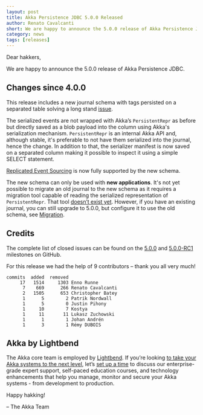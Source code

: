 ```yaml
---
layout: post
title: Akka Persistence JDBC 5.0.0 Released
author: Renato Cavalcanti
short: We are happy to announce the 5.0.0 release of Akka Persistence JDBC
category: news
tags: [releases]
---
```


Dear hakkers,

We are happy to announce the 5.0.0 release of Akka Persistence JDBC.

## Changes since 4.0.0

This release includes a new journal schema with tags persisted on a separated table solving a long stand [issue](https://github.com/akka/akka-persistence-jdbc/issues/168).

The serialized events are not wrapped with Akka’s `PersistentRepr` as before but directly saved as a blob payload into the column using Akka's serialization mechanism. `PersistentRepr` is an internal Akka API and, although stable, it's preferable to not have them serialized into the journal, hence the change.
In addition to that, the serializer manifest is now saved on a separated column making it possible to inspect it using a simple SELECT statement.

[Replicated Event Sourcing](https://doc.akka.io/docs/akka/current/typed/replicated-eventsourcing.html#replicated-event-sourcing) is now fully supported by the new schema.

The new schema can only be used with **new applications**. It's not yet possible to migrate an old journal to the new schema as it requires a migration tool capable of reading the serialized representation of `PersistentRepr`. That tool [doesn’t exist yet](https://github.com/akka/akka-persistence-jdbc/issues/317). However, if you have an existing journal, you can still upgrade to 5.0.0, but configure it to use the old schema, see [Migration](https://doc.akka.io/docs/akka-persistence-jdbc/5.0.0/migration.html).

## Credits

The complete list of closed issues can be found on the [5.0.0](https://github.com/akka/akka-persistence-jdbc/milestone/10?closed=1) and [5.0.0-RC1](https://github.com/akka/akka-persistence-jdbc/milestone/7?closed=1) milestones on GitHub.

For this release we had the help of 9 contributors – thank you all very much!

```
commits  added  removed
     17   1514     1303 Enno Runne
      7    669      266 Renato Cavalcanti
      2   1505      653 Christopher Batey
      1      5        2 Patrik Nordwall
      1      5        0 Justin Pihony
      1     10        7 Kostya
      1     11       11 Lukasz Zuchowski
      1      1        1 Johan Andrén
      1      3        1 Rémy DUBOIS
```

## Akka by Lightbend

The Akka core team is employed by [Lightbend](https://www.lightbend.com/). If you’re looking [to take your Akka systems to the next level](https://www.lightbend.com/akka#subscription), let’s [set up a time](https://www.lightbend.com/contact) to discuss our enterprise-grade expert support, self-paced education courses, and technology enhancements that help you manage, monitor and secure your Akka systems - from development to production.

Happy hakking!

– The Akka Team
